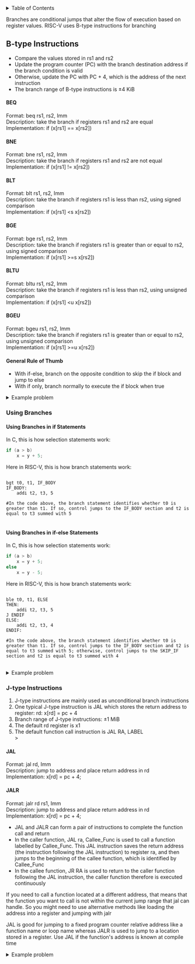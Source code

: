 <details>
<summary>Table of Contents</summary>
<ol>
  <li>
    <a href='#b-type-instructions'>B-type Instructions</a>
  </li>
  <li>
    <a href='#i-type-instructions'>I-type Instructions</a>
  </li>
  <li>
    <a href='#s-type-instructions'>S-type Instructions</a>
  </li>
</ol>
</details>

Branches are conditional jumps that alter the flow of execution based on register values. RISC-V uses B-type instructions for branching

## B-type Instructions
<ul>
  <li>Compare the values stored in rs1 and rs2</li>
  <li>Update the program counter (PC) with the branch destination address if the branch condition is valid</li>
  <li>Otherwise, update the PC with PC + 4, which is the address of the next instruction</li>
  <li>The branch range of B-type instructions is &plusmn;4 KiB</li>
</ul>

#### BEQ
Format: beq rs1, rs2, Imm<br />
Description: take the branch if registers rs1 and rs2 are equal<br />
Implementation: if (x[rs1] == x[rs2])

#### BNE
Format: bne rs1, rs2, Imm<br />
Description: take the branch if registers rs1 and rs2 are not equal<br />
Implementation: if (x[rs1] != x[rs2])

#### BLT
Format: blt rs1, rs2, Imm<br />
Description: take the branch if registers rs1 is less than rs2, using signed comparison<br />
Implementation: if (x[rs1] &lt;s x[rs2])

#### BGE
Format: bge rs1, rs2, Imm<br />
Description: take the branch if registers rs1 is greater than or equal to rs2, using signed comparison<br />
Implementation: if (x[rs1] &gt;=s x[rs2])

#### BLTU
Format: bltu rs1, rs2, Imm<br />
Description: take the branch if registers rs1 is less than rs2, using unsigned comparison<br />
Implementation: if (x[rs1] &lt;u x[rs2])

#### BGEU
Format: bgeu rs1, rs2, Imm<br />
Description: take the branch if registers rs1 is greater than or equal to rs2, using unsigned comparison<br />
Implementation: if (x[rs1] &gt;=u x[rs2])

#### General Rule of Thumb
<ul>
  <li>With if-else, branch on the opposite condition to skip the if block and jump to else</li>
  <li>With if only, branch normally to execute the if block when true</li>
</ul>  

<details>
    <summary>Example problem</summary>

Assume integer variables $a$, $b$, $x$, and $y$ are stored in register $t$<sub>0</sub>, $t$<sub>1</sub>, $t$<sub>2</sub>, and $t$<sub>3</sub>, respectively. Consider the high-level code snippet below:<br />

```c
if (a > b)
    x = y + 5;
else
    x = y - 5;    
```

To correctly implement the above high-level code in RISC-V assembly, which actual RISC-V branch instruction should be used to replace BRANCH_INSTRUCTION

<pre>
<code class="language-riscv">
IF:           BRANCH_INSTRUCTION
THEN:         addi t2, t3, 5
              J        ENDIF
ELSE:         addi t2, t3, -5
ENDIF:
</code>
</pre>
<ul>  
  <details>
    <summary>Solution</summary>

ble t0, t1, ELSE
</details>
</ul>  
</details>

### Using Branches
#### Using Branches in if Statements

In C, this is how selection statements work:
```c
if (a > b)
    x = y + 5;
```

Here in RISC-V, this is how branch statements work:
<pre>
<code class="language-riscv">
bgt t0, t1, IF_BODY
IF_BODY:
    addi t2, t3, 5

#In the code above, the branch statement identifies whether t0 is greater than t1. If so, control jumps to the IF_BODY section and t2 is equal to t3 summed with 5
</code>
</pre>

#### Using Branches in if-else Statements
In C, this is how selection statements work:
```c
if (a > b)
    x = y + 5;
else
    x = y - 5;
```

Here in RISC-V, this is how branch statements work:
<pre>
<code class="language-riscv">
ble t0, t1, ELSE
THEN:
    addi t2, t3, 5
J ENDIF
ELSE:
    addi t2, t3, 4
ENDIF:

#In the code above, the branch statement identifies whether t0 is greater than t1. If so, control jumps to the IF_BODY section and t2 is equal to t3 summed with 5; otherwise, control jumps to the SKIP_IF section and t2 is equal to t3 summed with 4
</code>
</pre>

<details>
    <summary>Example problem</summary>

Write RISC-V instructions to implement a conditional branching structure (IF-ELSE-ENDIF) that checks if the value in t0 is greater than t1. If true, add t0 and t1 adn store the result in t0. If false, subtract t1 from t0 and store the result in t0

<pre>
<code class="language-riscv">
.globl main

main:
	li t0, 3
	li t1, 4
	
	ble t0, t1, ELSE
	add t0, t0, t1
	J ENDIF
ELSE:
	sub t0, t0, t1
ENDIF:
</code>
</pre>
<ul>  
  <details>
    <summary>Solution</summary>

ble t0, t1, ELSE
</details>
</ul>  
</details>

### J-type Instructions
<ol>
  <li>J-type instructions are mainly used as unconditional branch instructions</li>
  <li>One typical J-type instruction is JAL which stores the return address to register: rd: x[rd] = pc + 4</li>
  <li>Branch range of J-type instructions: &plusmn;1 MiB</li>
  <li>The default rd register is x1</li>
  <li>The default function call instruction is JAL RA, LABEL</li>>
</ol>  

#### JAL
Format: jal rd, Imm<br />
Description: jump to address and place return address in rd<br />
Implementation: x[rd] = pc + 4;

#### JALR
Format: jalr rd rs1, Imm<br />
Description: jump to address and place return address in rd<br />
Implementation: x[rd] = pc + 4;

<ul>
  <li>JAL and JALR can form a pair of instructions to complete the function call and return</li>
  <li>In the caller function, JAL ra, Callee_Func is used to call a function labelled by Callee_Func. This JAL instruction saves the return address (the instruction following the JAL instruction) to register ra, and then jumps to the beginning of the callee function, which is identified by Callee_Func</li>
  <li>In the callee function, JR RA is used to return to the caller function following the JAL instruction, the caller function therefore is executed continuously</li>
</ul>

If you need to call a function located at a different address, that means that the function you want to call is not within the current jump range that jal can handle. So you might need to use alternative methods like loading the address into a register and jumping with jalr

JAL is good for jumping to a fixed program counter relative address like a function name or loop name whereas JALR is used to jump to a location stored in a register. Use JAL if the function's address is known at compile time

<details>
    <summary>Example problem</summary>

Write RISC-V instructions to implement a conditional check: if t0 % 4 == 3, then jump to the assembly directive labeled ENDIF
<ul>  
  <details>
    <summary>Solution</summary>

<pre>
<code class="language-riscv">
andi t1, t0, 3
addi t2, zero, 3
bne t1, t2, ENDIF
</code>
</pre>
</details>
</ul>  
</details>
